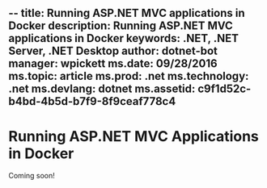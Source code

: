 --
title: Running ASP.NET MVC applications in Docker
description: Running ASP.NET MVC applications in Docker
keywords: .NET, .NET Server, .NET Desktop
author: dotnet-bot
manager: wpickett
ms.date: 09/28/2016
ms.topic: article
ms.prod: .net
ms.technology: .net
ms.devlang: dotnet
ms.assetid: c9f1d52c-b4bd-4b5d-b7f9-8f9ceaf778c4
---

# Running ASP.NET MVC Applications in Docker

Coming soon!

